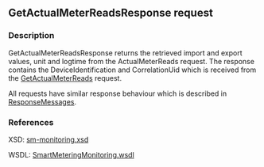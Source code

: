 ## GetActualMeterReadsResponse request

### Description
GetActualMeterReadsResponse returns the retrieved import and export values, unit and logtime from the ActualMeterReads request. The response contains the DeviceIdentification and CorrelationUid which is received from the [GetActualMeterReads](GetActualMeterReads.md) request.

All requests have similar response behaviour which is described in [ResponseMessages](./ResponseMessages.md).

### References

XSD: [sm-monitoring.xsd](https://github.com/OSGP/Shared/blob/development/osgp-ws-smartmetering/src/main/resources/schemas/sm-monitoringsm-monitoring.xsd)

WSDL: [SmartMeteringMonitoring.wsdl](https://github.com/OSGP/Shared/blob/development/osgp-ws-smartmetering/src/main/resources/SmartMeteringMonitoring.wsdl)

